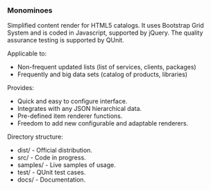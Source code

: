 ### Monominoes

Simplified content render for HTML5 catalogs.
It uses Bootstrap Grid System and is coded in Javascript, supported by jQuery. 
The quality assurance testing is supported by QUnit.

Applicable to:

* Non-frequent updated lists (list of services, clients, packages) 
* Frequently and big data sets (catalog of products, libraries)

Provides:

* Quick and easy to configure interface.
* Integrates with any JSON hierarchical data.
* Pre-defined item renderer functions.
* Freedom to add new configurable and adaptable renderers.

Directory structure:

* dist/ - Official distribution.
* src/ - Code in progress.
* samples/ - Live samples of usage.
* test/ - QUnit test cases.
* docs/ - Documentation.
